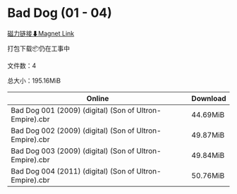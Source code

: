 # Bad Dog (01 - 04)

[磁力链接⬇Magnet Link](magnet:?xt=urn:btih:0611771ff179b04524853ef6aaa557e69143c83f&dn=Bad%20Dog%20%2801%20-%2004%29)

打包下载📦仍在工事中

文件数：4

总大小：195.16MiB

Online | Download
--- | ---
Bad Dog 001 (2009) (digital) (Son of Ultron-Empire).cbr | 44.69MiB
Bad Dog 002 (2009) (digital) (Son of Ultron-Empire).cbr | 49.87MiB
Bad Dog 003 (2009) (digital) (Son of Ultron-Empire).cbr | 49.84MiB
Bad Dog 004 (2011) (digital) (Son of Ultron-Empire).cbr | 50.76MiB